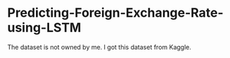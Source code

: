 # Predicting-Foreign-Exchange-Rate-using-LSTM

The dataset is not owned by me. I got this dataset from Kaggle.
